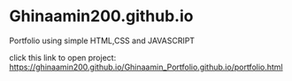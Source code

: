# Ghinaamin200.github.io
Portfolio using simple HTML,CSS and JAVASCRIPT

click this link to open project:
https://ghinaamin200.github.io/Ghinaamin_Portfolio.github.io/portfolio.html

